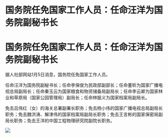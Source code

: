 # 国务院任免国家工作人员：任命汪洋为国务院副秘书长

# 国务院任免国家工作人员：任命汪洋为国务院副秘书长

据人社部网站1月5日消息，国务院任免国家工作人员。

任命汪洋为国务院副秘书长；任命李保俊为民政部副部长；任命董昕为国家广播电视总局副局长；任命秦玉云为国家粮食和物资储备局副局长；任命李云卿为国家林业和草原局（国家公园管理局）副局长；任命林振义为国家档案局副局长。

免去吕伟红（女）的海关总署副署长职务；免去杨小伟的国家广播电视总局副局长职务；免去魏洪涛、解津伟的国家档案局副局长职务；免去王言彬的国家保密局副局长职务；免去王洋的中国工程物理研究院副院长职务。

![](https://inews.gtimg.com/om_bt/Oixax23ExISi4fDaZi-9joficvxPXk4oxh0hJTmp1kjCUAA/1000)

